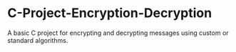 # C-Project-Encryption-Decryption
A basic C project for encrypting and decrypting messages using custom or standard algorithms.

